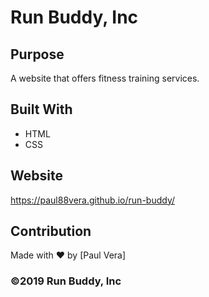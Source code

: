 # Run Buddy, Inc

## Purpose
A website that offers fitness training services. 

## Built With
* HTML
* CSS

## Website
https://paul88vera.github.io/run-buddy/

## Contribution
Made with ❤️ by [Paul Vera]

### ©️2019 Run Buddy, Inc 
